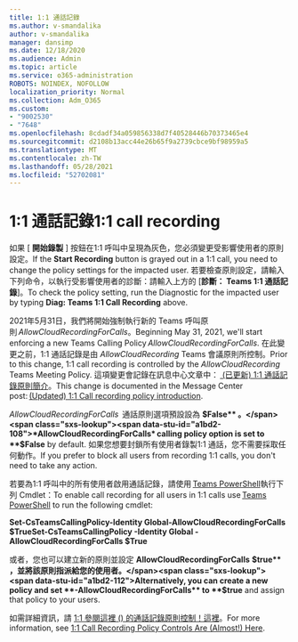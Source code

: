 ```yaml
---
title: 1:1 通話記錄
ms.author: v-smandalika
author: v-smandalika
manager: dansimp
ms.date: 12/18/2020
ms.audience: Admin
ms.topic: article
ms.service: o365-administration
ROBOTS: NOINDEX, NOFOLLOW
localization_priority: Normal
ms.collection: Adm_O365
ms.custom:
- "9002530"
- "7648"
ms.openlocfilehash: 8cdadf34a059856338d7f40528446b70373465e4
ms.sourcegitcommit: d2108b13acc44e26b65f9a2739cbce9bf98959a5
ms.translationtype: MT
ms.contentlocale: zh-TW
ms.lasthandoff: 05/28/2021
ms.locfileid: "52702081"
---
```

# <a name="11-call-recording"></a><span data-ttu-id="a1bd2-102">1:1 通話記錄</span><span class="sxs-lookup"><span data-stu-id="a1bd2-102">1:1 call recording</span></span>

<span data-ttu-id="a1bd2-103">如果 [ **開始錄製** ] 按鈕在1:1 呼叫中呈現為灰色，您必須變更受影響使用者的原則設定。</span><span class="sxs-lookup"><span data-stu-id="a1bd2-103">If the **Start Recording** button is grayed out in a 1:1 call, you need to change the policy settings for the impacted user.</span></span> <span data-ttu-id="a1bd2-104">若要檢查原則設定，請輸入下列命令，以執行受影響使用者的診斷：請輸入上方的 [**診斷： Teams 1:1 通話記錄**]。</span><span class="sxs-lookup"><span data-stu-id="a1bd2-104">To check the policy setting, run the Diagnostic for the impacted user by typing **Diag: Teams 1:1 Call Recording** above.</span></span>     

<span data-ttu-id="a1bd2-105">2021年5月31日，我們將開始強制執行新的 Teams 呼叫原則 *AllowCloudRecordingForCalls*。</span><span class="sxs-lookup"><span data-stu-id="a1bd2-105">Beginning May 31, 2021, we'll start enforcing a new Teams Calling Policy *AllowCloudRecordingForCalls*.</span></span> <span data-ttu-id="a1bd2-106">在此變更之前，1:1 通話記錄是由 *AllowCloudRecording* Teams 會議原則所控制。</span><span class="sxs-lookup"><span data-stu-id="a1bd2-106">Prior to this change, 1:1 call recording is controlled by the *AllowCloudRecording* Teams Meeting Policy.</span></span> <span data-ttu-id="a1bd2-107">這項變更會記錄在訊息中心文章中： [ (已更新) 1:1 通話記錄原則簡介](https://portal.microsoft.com/Adminportal/Home?ref=MessageCenter/:/messages/MC238796)。</span><span class="sxs-lookup"><span data-stu-id="a1bd2-107">This change is documented in the Message Center post: [(Updated) 1:1 Call recording policy introduction](https://portal.microsoft.com/Adminportal/Home?ref=MessageCenter/:/messages/MC238796).</span></span>  

<span data-ttu-id="a1bd2-108">*AllowCloudRecordingForCalls*  通話原則選項預設設為 **$False** 。</span><span class="sxs-lookup"><span data-stu-id="a1bd2-108">*AllowCloudRecordingForCalls* calling policy option is set to **$False** by default.</span></span> <span data-ttu-id="a1bd2-109">如果您想要封鎖所有使用者錄製1:1 通話，您不需要採取任何動作。</span><span class="sxs-lookup"><span data-stu-id="a1bd2-109">If you prefer to block all users from recording 1:1 calls, you don't need to take any action.</span></span>  

<span data-ttu-id="a1bd2-110">若要為1:1 呼叫中的所有使用者啟用通話記錄，請使用 [Teams PowerShell](/microsoftteams/teams-powershell-install)執行下列 Cmdlet：</span><span class="sxs-lookup"><span data-stu-id="a1bd2-110">To enable call recording for all users in 1:1 calls use [Teams PowerShell](/microsoftteams/teams-powershell-install) to run the following cmdlet:</span></span> 

<span data-ttu-id="a1bd2-111">**Set-CsTeamsCallingPolicy-Identity Global-AllowCloudRecordingForCalls $True**</span><span class="sxs-lookup"><span data-stu-id="a1bd2-111">**Set-CsTeamsCallingPolicy -Identity Global -AllowCloudRecordingForCalls $True**</span></span> 

<span data-ttu-id="a1bd2-112">或者，您也可以建立新的原則並設定 **AllowCloudRecordingForCalls** **$true** ，並將該原則指派給您的使用者。</span><span class="sxs-lookup"><span data-stu-id="a1bd2-112">Alternatively, you can create a new policy and set **-AllowCloudRecordingForCalls** to **$true** and assign that policy to your users.</span></span> 

<span data-ttu-id="a1bd2-113">如需詳細資訊，請 [1:1 參閱這裡 () 的通話記錄原則控制！這裡](https://techcommunity.microsoft.com/t5/microsoft-teams-support/1-1-call-recording-policy-controls-are-almost-here/ba-p/2217668)。</span><span class="sxs-lookup"><span data-stu-id="a1bd2-113">For more information, see [1:1 Call Recording Policy Controls Are (Almost!) Here](https://techcommunity.microsoft.com/t5/microsoft-teams-support/1-1-call-recording-policy-controls-are-almost-here/ba-p/2217668).</span></span>
